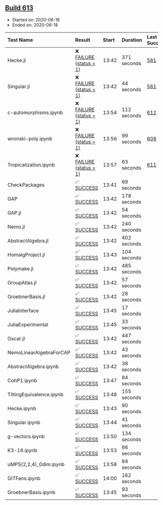 ## [Build 613](https://oscarci.mathematik.uni-kl.de/job/oscar-julia-1.4/613/)

* Started on: 2020-06-18
* Ended on: 2020-06-18

| Test Name    | Result | Start | Duration | Last Success | First Failure |
|:-------------|:-------|:------|:---------|:-------------|:--------------|
| Hecke.jl | ❌ [FAILURE (status = 1)](https://oscarci.mathematik.uni-kl.de/job/oscar-julia-1.4/613/artifact/logs/build-613/Hecke.jl.log) | 13:42 | 371 seconds | [581](https://oscarci.mathematik.uni-kl.de/job/oscar-julia-1.4/581/) | [582](https://oscarci.mathematik.uni-kl.de/job/oscar-julia-1.4/582/) |
| Singular.jl | ❌ [FAILURE (status = 1)](https://oscarci.mathematik.uni-kl.de/job/oscar-julia-1.4/613/artifact/logs/build-613/Singular.jl.log) | 13:42 | 44 seconds | [581](https://oscarci.mathematik.uni-kl.de/job/oscar-julia-1.4/581/) | [582](https://oscarci.mathematik.uni-kl.de/job/oscar-julia-1.4/582/) |
| c-automorphisms.ipynb | ❌ [FAILURE (status = 1)](https://oscarci.mathematik.uni-kl.de/job/oscar-julia-1.4/613/artifact/logs/build-613/c-automorphisms.ipynb.log) | 13:54 | 112 seconds | [612](https://oscarci.mathematik.uni-kl.de/job/oscar-julia-1.4/612/) | [613](https://oscarci.mathematik.uni-kl.de/job/oscar-julia-1.4/613/) |
| wronski-poly.ipynb | ❌ [FAILURE (status = 1)](https://oscarci.mathematik.uni-kl.de/job/oscar-julia-1.4/613/artifact/logs/build-613/wronski-poly.ipynb.log) | 13:56 | 99 seconds | [608](https://oscarci.mathematik.uni-kl.de/job/oscar-julia-1.4/608/) | [609](https://oscarci.mathematik.uni-kl.de/job/oscar-julia-1.4/609/) |
| Tropicalization.ipynb | ❌ [FAILURE (status = 1)](https://oscarci.mathematik.uni-kl.de/job/oscar-julia-1.4/613/artifact/logs/build-613/Tropicalization.ipynb.log) | 13:57 | 63 seconds | [611](https://oscarci.mathematik.uni-kl.de/job/oscar-julia-1.4/611/) | [612](https://oscarci.mathematik.uni-kl.de/job/oscar-julia-1.4/612/) |
| CheckPackages | ✅ [SUCCESS](https://oscarci.mathematik.uni-kl.de/job/oscar-julia-1.4/613/artifact/logs/build-613/CheckPackages.log) | 13:41 | 69 seconds |  |  |
| GAP | ✅ [SUCCESS](https://oscarci.mathematik.uni-kl.de/job/oscar-julia-1.4/613/artifact/logs/build-613/GAP.log) | 13:42 | 178 seconds |  |  |
| GAP.jl | ✅ [SUCCESS](https://oscarci.mathematik.uni-kl.de/job/oscar-julia-1.4/613/artifact/logs/build-613/GAP.jl.log) | 13:42 | 54 seconds |  |  |
| Nemo.jl | ✅ [SUCCESS](https://oscarci.mathematik.uni-kl.de/job/oscar-julia-1.4/613/artifact/logs/build-613/Nemo.jl.log) | 13:42 | 240 seconds |  |  |
| AbstractAlgebra.jl | ✅ [SUCCESS](https://oscarci.mathematik.uni-kl.de/job/oscar-julia-1.4/613/artifact/logs/build-613/AbstractAlgebra.jl.log) | 13:42 | 402 seconds |  |  |
| HomalgProject.jl | ✅ [SUCCESS](https://oscarci.mathematik.uni-kl.de/job/oscar-julia-1.4/613/artifact/logs/build-613/HomalgProject.jl.log) | 13:43 | 104 seconds |  |  |
| Polymake.jl | ✅ [SUCCESS](https://oscarci.mathematik.uni-kl.de/job/oscar-julia-1.4/613/artifact/logs/build-613/Polymake.jl.log) | 13:42 | 485 seconds |  |  |
| GroupAtlas.jl | ✅ [SUCCESS](https://oscarci.mathematik.uni-kl.de/job/oscar-julia-1.4/613/artifact/logs/build-613/GroupAtlas.jl.log) | 13:42 | 57 seconds |  |  |
| GroebnerBasis.jl | ✅ [SUCCESS](https://oscarci.mathematik.uni-kl.de/job/oscar-julia-1.4/613/artifact/logs/build-613/GroebnerBasis.jl.log) | 13:42 | 28 seconds |  |  |
| JuliaInterface | ✅ [SUCCESS](https://oscarci.mathematik.uni-kl.de/job/oscar-julia-1.4/613/artifact/logs/build-613/JuliaInterface.log) | 13:45 | 17 seconds |  |  |
| JuliaExperimental | ✅ [SUCCESS](https://oscarci.mathematik.uni-kl.de/job/oscar-julia-1.4/613/artifact/logs/build-613/JuliaExperimental.log) | 13:45 | 33 seconds |  |  |
| Oscar.jl | ✅ [SUCCESS](https://oscarci.mathematik.uni-kl.de/job/oscar-julia-1.4/613/artifact/logs/build-613/Oscar.jl.log) | 13:42 | 447 seconds |  |  |
| NemoLinearAlgebraForCAP | ✅ [SUCCESS](https://oscarci.mathematik.uni-kl.de/job/oscar-julia-1.4/613/artifact/logs/build-613/NemoLinearAlgebraForCAP.log) | 13:42 | 43 seconds |  |  |
| AbstractAlgebra.ipynb | ✅ [SUCCESS](https://oscarci.mathematik.uni-kl.de/job/oscar-julia-1.4/613/artifact/logs/build-613/AbstractAlgebra.ipynb.log) | 13:42 | 38 seconds |  |  |
| CohP1.ipynb | ✅ [SUCCESS](https://oscarci.mathematik.uni-kl.de/job/oscar-julia-1.4/613/artifact/logs/build-613/CohP1.ipynb.log) | 13:47 | 84 seconds |  |  |
| TiltingEquivalence.ipynb | ✅ [SUCCESS](https://oscarci.mathematik.uni-kl.de/job/oscar-julia-1.4/613/artifact/logs/build-613/TiltingEquivalence.ipynb.log) | 13:48 | 155 seconds |  |  |
| Hecke.ipynb | ✅ [SUCCESS](https://oscarci.mathematik.uni-kl.de/job/oscar-julia-1.4/613/artifact/logs/build-613/Hecke.ipynb.log) | 13:43 | 90 seconds |  |  |
| Singular.ipynb | ✅ [SUCCESS](https://oscarci.mathematik.uni-kl.de/job/oscar-julia-1.4/613/artifact/logs/build-613/Singular.ipynb.log) | 13:44 | 41 seconds |  |  |
| g-vectors.ipynb | ✅ [SUCCESS](https://oscarci.mathematik.uni-kl.de/job/oscar-julia-1.4/613/artifact/logs/build-613/g-vectors.ipynb.log) | 13:50 | 134 seconds |  |  |
| K3-16.ipynb | ✅ [SUCCESS](https://oscarci.mathematik.uni-kl.de/job/oscar-julia-1.4/613/artifact/logs/build-613/K3-16.ipynb.log) | 13:53 | 66 seconds |  |  |
| uMPS(2,2,4)_0dim.ipynb | ✅ [SUCCESS](https://oscarci.mathematik.uni-kl.de/job/oscar-julia-1.4/613/artifact/logs/build-613/uMPS-2-2-4-_0dim.ipynb.log) | 13:58 | 84 seconds |  |  |
| GITFans.ipynb | ✅ [SUCCESS](https://oscarci.mathematik.uni-kl.de/job/oscar-julia-1.4/613/artifact/logs/build-613/GITFans.ipynb.log) | 14:00 | 162 seconds |  |  |
| GroebnerBasis.ipynb | ✅ [SUCCESS](https://oscarci.mathematik.uni-kl.de/job/oscar-julia-1.4/613/artifact/logs/build-613/GroebnerBasis.ipynb.log) | 13:45 | 93 seconds |  |  |
